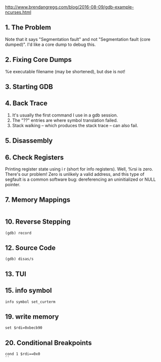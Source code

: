 http://www.brendangregg.com/blog/2016-08-09/gdb-example-ncurses.html

## 1. The Problem
Note that it says "Segmentation fault" and not "Segmentation fault (core dumped)". I'd like a core dump to debug this.

## 2. Fixing Core Dumps
%e	executable filename (may be shortened), but dse is not!

## 3. Starting GDB

## 4. Back Trace
1. It's usually the first command I use in a gdb session.
2. The "??" entries are where symbol translation failed.
3. Stack walking – which produces the stack trace – can also fail. 

## 5. Disassembly

## 6. Check Registers
Printing register state using i r (short for info registers).
Well, %rsi is zero. There's our problem! Zero is unlikely a valid address, 
and this type of segfault is a common software bug: dereferencing an uninitialized or NULL pointer.

## 7. Memory Mappings
```
```
## 10. Reverse Stepping

```
(gdb) record
```

## 12. Source Code
```
(gdb) disas/s
```

## 13. TUI

## 15. info symbol
```
info symbol set_curterm
```

## 19. write memory
```
set $rdi=0xbecb90
```

## 20. Conditional Breakpoints
```
cond 1 $rdi==0x0
``
